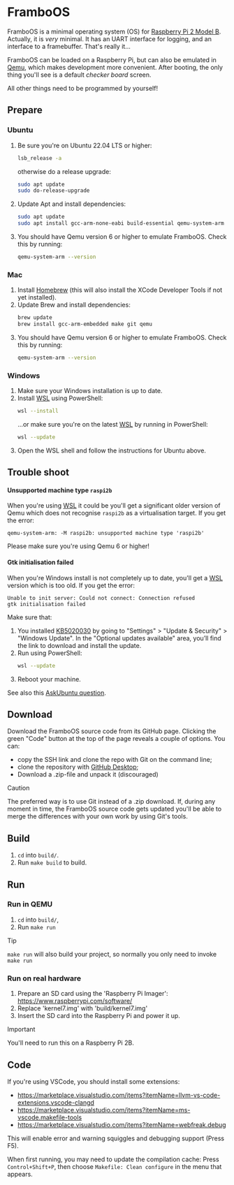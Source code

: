 # FramboOS

FramboOS is a minimal operating system (OS) for [Raspberry Pi 2 Model B](https://www.raspberrypi.com/products/raspberry-pi-2-model-b/).
Actually, it is _very_ minimal.
It has an UART interface for logging,
and an interface to a framebuffer.
That's really it...

FramboOS can be loaded on a Raspberry Pi, but can also be emulated in [Qemu](https://www.qemu.org), which makes development more convenient.
After booting, the only thing you'll see is a default _checker board_ screen.

All other things need to be programmed by yourself!


## Prepare

### Ubuntu

1. Be sure you're on Ubuntu 22.04 LTS or higher:
   ```sh
   lsb_release -a
   ```
   otherwise do a release upgrade:
   ```sh
   sudo apt update
   sudo do-release-upgrade
   ```
2. Update Apt and install dependencies:
   ```sh
   sudo apt update
   sudo apt install gcc-arm-none-eabi build-essential qemu-system-arm qemu
   ```
3. You should have Qemu version 6 or higher to emulate FramboOS.
   Check this by running:
   ```sh
   qemu-system-arm --version
   ```

### Mac

1. Install [Homebrew] (this will also install the XCode Developer Tools if not yet installed).
2. Update Brew and install dependencies:
   ```sh
   brew update
   brew install gcc-arm-embedded make git qemu
   ```
3. You should have Qemu version 6 or higher to emulate FramboOS.
   Check this by running:
   ```sh
   qemu-system-arm --version
   ```

[Homebrew]: https://brew.sh

### Windows

1. Make sure your Windows installation is up to date.
2. Install [WSL] using PowerShell:
   ```sh
   wsl --install
   ```
   ...or make sure you're on the latest [WSL] by running in PowerShell:
   ```sh
   wsl --update
   ```
3. Open the WSL shell and follow the instructions for Ubuntu above.

[WSL]: https://docs.microsoft.com/en-us/windows/wsl/install


## Trouble shoot

#### Unsupported machine type `raspi2b`

When you're using [WSL] it could be you'll get a significant older version of Qemu which does not recognise `raspi2b` as a virtualisation target.
If you get the error:
```
qemu-system-arm: -M raspi2b: unsupported machine type 'raspi2b'
```
Please make sure you're using Qemu 6 or higher!

#### Gtk initialisation failed

When you're Windows install is not completely up to date, you'll get a [WSL] version which is too old.
If you get the error:
```
Unable to init server: Could not connect: Connection refused
gtk initialisation failed
```
Make sure that:
1. You installed [KB5020030] by going to "Settings" > "Update & Security" > "Windows Update". In the "Optional updates available" area, you’ll find the link to download and install the update.
2. Run using PowerShell:
   ```sh
   wsl --update
   ```
3. Reboot your machine.

See also this [AskUbuntu question](https://askubuntu.com/questions/1389908/running-gui-apps-under-wsl/1389923#1389923).

[KB5020030]: https://support.microsoft.com/en-gb/topic/november-15-2022-kb5020030-os-builds-19042-2311-19043-2311-19044-2311-and-19045-2311-preview-237a9048-f853-4e29-a3a2-62efdbea95e2


## Download

Download the FramboOS source code from its GitHub page.
Clicking the green "Code" button at the top of the page reveals a couple of options.
You can:

* copy the SSH link and clone the repo with Git on the command line;
* clone the repository with [GitHub Desktop](https://desktop.github.com);
* Download a .zip-file and unpack it (discouraged)

> [!CAUTION]
> The preferred way is to use Git instead of a .zip download.
> If, during any moment in time, the FramboOS source code gets updated
> you'll be able to merge the differences with your own work by using Git's tools.

## Build

1. `cd` into `build/`.
2. Run `make build` to build.

## Run

### Run in QEMU

1. `cd` into `build/`,
2. Run `make run`

> [!TIP]
> `make run` will also build your project, so normally you only need to invoke `make run`

### Run on real hardware

1. Prepare an SD card using the 'Raspberry Pi Imager': https://www.raspberrypi.com/software/
2. Replace 'kernel7.img' with 'build/kernel7.img'
3. Insert the SD card into the Raspberry Pi and power it up.

> [!IMPORTANT]
> You'll need to run this on a Raspberry Pi 2B.

## Code

If you're using VSCode, you should install some extensions:

* https://marketplace.visualstudio.com/items?itemName=llvm-vs-code-extensions.vscode-clangd
* https://marketplace.visualstudio.com/items?itemName=ms-vscode.makefile-tools
* https://marketplace.visualstudio.com/items?itemName=webfreak.debug

This will enable error and warning squiggles and debugging support (Press F5).

When first running, you may need to update the compilation cache: Press `Control+Shift+P`, then choose `Makefile: Clean configure` in the menu that appears.